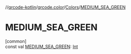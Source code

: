 //[qrcode-kotlin](../../../index.md)/[qrcode.color](../index.md)/[Colors](index.md)/[MEDIUM_SEA_GREEN](-m-e-d-i-u-m_-s-e-a_-g-r-e-e-n.md)

# MEDIUM_SEA_GREEN

[common]\
const val [MEDIUM_SEA_GREEN](-m-e-d-i-u-m_-s-e-a_-g-r-e-e-n.md): [Int](https://kotlinlang.org/api/latest/jvm/stdlib/kotlin/-int/index.html)
